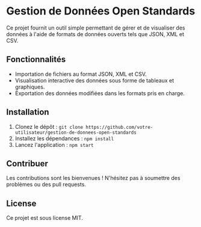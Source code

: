 # Gestion de Données Open Standards

Ce projet fournit un outil simple permettant de gérer et de visualiser des données à l'aide de formats de données ouverts tels que JSON, XML et CSV. 

## Fonctionnalités
- Importation de fichiers au format JSON, XML et CSV.
- Visualisation interactive des données sous forme de tableaux et graphiques.
- Exportation des données modifiées dans les formats pris en charge.

## Installation
1. Clonez le dépôt : `git clone https://github.com/votre-utilisateur/gestion-de-donnees-open-standards`
2. Installez les dépendances : `npm install`
3. Lancez l'application : `npm start`

## Contribuer
Les contributions sont les bienvenues ! N'hésitez pas à soumettre des problèmes ou des pull requests.

## License
Ce projet est sous license MIT.
